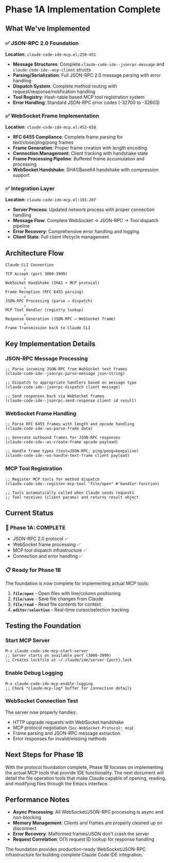 # Phase 1A Implementation Complete

## What We've Implemented

### ✅ JSON-RPC 2.0 Foundation
**Location**: `claude-code-ide-mcp.el:258-451`

- **Message Structures**: Complete `claude-code-ide--jsonrpc-message` and `claude-code-ide--mcp-client` structs
- **Parsing/Serialization**: Full JSON-RPC 2.0 message parsing with error handling
- **Dispatch System**: Complete method routing with request/response/notification handling
- **Tool Registry**: Hash-table based MCP tool registration system
- **Error Handling**: Standard JSON-RPC error codes (-32700 to -32603)

### ✅ WebSocket Frame Implementation
**Location**: `claude-code-ide-mcp.el:453-650`

- **RFC 6455 Compliance**: Complete frame parsing for text/close/ping/pong frames
- **Frame Generation**: Proper frame creation with length encoding
- **Connection Management**: Client tracking with handshake state
- **Frame Processing Pipeline**: Buffered frame accumulation and processing
- **WebSocket Handshake**: SHA1/Base64 handshake with compression support

### ✅ Integration Layer
**Location**: `claude-code-ide-mcp.el:191-207`

- **Server Process**: Updated network process with proper connection handling
- **Message Flow**: Complete WebSocket → JSON-RPC → Tool dispatch pipeline
- **Error Recovery**: Comprehensive error handling and logging
- **Client State**: Full client lifecycle management

## Architecture Flow

```
Claude CLI Connection
        ↓
TCP Accept (port 3000-3999)
        ↓
WebSocket Handshake (SHA1 + MCP protocol)
        ↓
Frame Reception (RFC 6455 parsing)
        ↓
JSON-RPC Processing (parse → dispatch)
        ↓
MCP Tool Handler (registry lookup)
        ↓
Response Generation (JSON-RPC → WebSocket frame)
        ↓
Frame Transmission back to Claude CLI
```

## Key Implementation Details

### JSON-RPC Message Processing
```elisp
;; Parse incoming JSON-RPC from WebSocket text frames
(claude-code-ide--jsonrpc-parse-message json-string)

;; Dispatch to appropriate handlers based on message type
(claude-code-ide--jsonrpc-dispatch client message)

;; Send responses back via WebSocket frames
(claude-code-ide--jsonrpc-send-response client id result)
```

### WebSocket Frame Handling
```elisp
;; Parse RFC 6455 frames with length and opcode handling
(claude-code-ide--ws-parse-frame data)

;; Generate outbound frames for JSON-RPC responses
(claude-code-ide--ws-create-frame opcode payload)

;; Handle frame types (text=JSON-RPC, ping/pong=keepalive)
(claude-code-ide--ws-handle-text-frame client payload)
```

### MCP Tool Registration
```elisp
;; Register MCP tools for method dispatch
(claude-code-ide--register-mcp-tool "file/open" #'handler-function)

;; Tools automatically called when Claude sends requests
;; Tool receives (client params) and returns result object
```

## Current Status

### 🎯 **Phase 1A: COMPLETE**
- JSON-RPC 2.0 protocol ✅
- WebSocket frame processing ✅
- MCP tool dispatch infrastructure ✅
- Connection and error handling ✅

### 📋 **Ready for Phase 1B**
The foundation is now complete for implementing actual MCP tools:

1. **`file/open`** - Open files with line/column positioning
2. **`file/save`** - Save file changes from Claude
3. **`file/read`** - Read file contents for context
4. **`editor/selection`** - Real-time cursor/selection tracking

## Testing the Foundation

### Start MCP Server
```elisp
M-x claude-code-ide-mcp-start-server
;; Server starts on available port (3000-3999)
;; Creates lockfile at ~/.claude/ide/server-{port}.lock
```

### Enable Debug Logging
```elisp
M-x claude-code-ide-mcp-enable-logging
;; Check *claude-mcp-log* buffer for connection details
```

### WebSocket Connection Test
The server now properly handles:
- HTTP upgrade requests with WebSocket handshake
- MCP protocol negotiation (`Sec-WebSocket-Protocol: mcp`)
- Frame parsing and JSON-RPC message extraction
- Error responses for invalid/missing methods

## Next Steps for Phase 1B

With the protocol foundation complete, Phase 1B focuses on implementing the actual MCP tools that provide IDE functionality. The next document will detail the file operation tools that make Claude capable of opening, reading, and modifying files through the Emacs interface.

## Performance Notes

- **Async Processing**: All WebSocket/JSON-RPC processing is async and non-blocking
- **Memory Management**: Clients and frames are properly cleaned up on disconnect
- **Error Recovery**: Malformed frames/JSON don't crash the server
- **Request Correlation**: O(1) request ID lookup for response handling

The foundation provides production-ready WebSocket/JSON-RPC infrastructure for building complete Claude Code IDE integration.